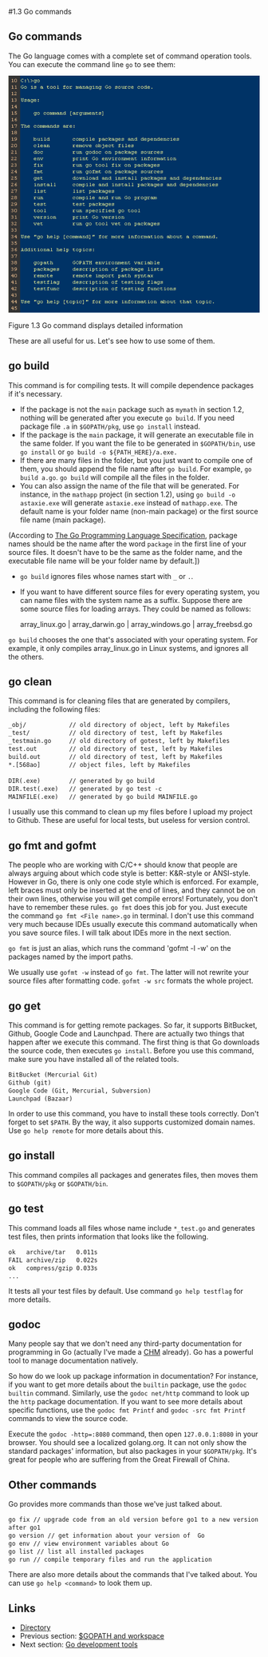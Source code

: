 #1.3 Go commands

## Go commands

The Go language comes with a complete set of command operation tools. You can execute the command line `go` to see them:

![](images/1.3.go.png?raw=true)

Figure 1.3 Go command displays detailed information

These are all useful for us. Let's see how to use some of them.

## go build

This command is for compiling tests. It will compile dependence packages if it's necessary.

- If the package is not the `main` package such as `mymath` in section 1.2, nothing will be generated after you execute `go build`. If you need package file `.a` in `$GOPATH/pkg`, use `go install` instead.
- If the package is the `main` package, it will generate an executable file in the same folder. If you want the file to be generated in `$GOPATH/bin`, use `go install` or `go build -o ${PATH_HERE}/a.exe.`
- If there are many files in the folder, but you just want to compile one of them, you should append the file name after `go build`. For example, `go build a.go`. `go build` will compile all the files in the folder.
- You can also assign the name of the file that will be generated. For instance, in the `mathapp` project (in section 1.2), using `go build -o astaxie.exe` will generate `astaxie.exe` instead of `mathapp.exe`. The default name is your folder name (non-main package) or the first source file name (main package).

(According to [The Go Programming Language Specification](https://golang.org/ref/spec), package names should be the name after the word `package` in the first line of your source files. It doesn't have to be the same as the folder name, and the executable file name will be your folder name by default.]) 

- `go build` ignores files whose names start with `_` or `.`.
- If you want to have different source files for every operating system, you can name files with the system name as a suffix. Suppose there are some source files for loading arrays. They could be named as follows:
	
	array_linux.go | array_darwin.go | array_windows.go | array_freebsd.go
	
`go build` chooses the one that's associated with your operating system. For example, it only compiles array_linux.go in Linux systems, and ignores all the others.

## go clean

This command is for cleaning files that are generated by compilers, including the following files: 
	
	_obj/            // old directory of object, left by Makefiles
	_test/           // old directory of test, left by Makefiles
	_testmain.go     // old directory of gotest, left by Makefiles
	test.out         // old directory of test, left by Makefiles
	build.out        // old directory of test, left by Makefiles
	*.[568ao]        // object files, left by Makefiles

	DIR(.exe)        // generated by go build
	DIR.test(.exe)   // generated by go test -c
	MAINFILE(.exe)   // generated by go build MAINFILE.go
	
I usually use this command to clean up my files before I upload my project to Github. These are useful for local tests, but useless for version control.

## go fmt and gofmt

The people who are working with C/C++ should know that people are always arguing about which code style is better: K&R-style or ANSI-style. However in Go, there is only one code style which is enforced. For example, left braces must only be inserted at the end of lines, and they cannot be on their own lines, otherwise you will get compile errors! Fortunately, you don't have to remember these rules. `go fmt` does this job for you. Just execute the command `go fmt <File name>.go` in terminal. I don't use this command very much because IDEs usually execute this command automatically when you save source files. I will talk about IDEs more in the next section.

`go fmt` is just an alias, which runs the command 'gofmt -l -w' on the packages named by the import paths.

We usually use `gofmt -w` instead of `go fmt`. The latter will not rewrite your source files after formatting code. `gofmt -w src` formats the whole project.

## go get

This command is for getting remote packages. So far, it supports BitBucket, Github, Google Code and Launchpad. There are actually two things that happen after we execute this command. The first thing is that Go downloads the source code, then executes `go install`. Before you use this command, make sure you have installed all of the related tools.

	BitBucket (Mercurial Git)
	Github (git)
	Google Code (Git, Mercurial, Subversion)
	Launchpad (Bazaar)
	
In order to use this command, you have to install these tools correctly. Don't forget to set `$PATH`. By the way, it also supports customized domain names. Use `go help remote` for more details about this.

## go install

This command compiles all packages and generates files, then moves them to `$GOPATH/pkg` or `$GOPATH/bin`.

## go test

This command loads all files whose name include `*_test.go` and generates test files, then prints information that looks like the following.

	ok   archive/tar   0.011s
	FAIL archive/zip   0.022s
	ok   compress/gzip 0.033s
	...
	
It tests all your test files by default. Use command `go help testflag` for more details.

## godoc

Many people say that we don't need any third-party documentation for programming in Go (actually I've made a [CHM](https://github.com/astaxie/godoc) already). Go has a powerful tool to manage documentation natively.

So how do we look up package information in documentation? For instance, if you want to get more details about the `builtin` package, use the `godoc builtin` command. Similarly, use the `godoc net/http` command to look up the `http` package documentation. If you want to see more details about specific functions, use the `godoc fmt Printf` and `godoc -src fmt Printf` commands to view the source code.

Execute the `godoc -http=:8080` command, then open `127.0.0.1:8080` in your browser. You should see a localized golang.org. It can not only show the standard packages' information, but also packages in your `$GOPATH/pkg`. It's great for people who are suffering from the Great Firewall of China.

## Other commands

Go provides more commands than those we've just talked about.

	go fix // upgrade code from an old version before go1 to a new version after go1
	go version // get information about your version of  Go
	go env // view environment variables about Go
	go list // list all installed packages
	go run // compile temporary files and run the application
	
There are also more details about the commands that I've talked about. You can use `go help <command>` to look them up.

## Links

- [Directory](preface.md)
- Previous section: [$GOPATH and workspace](01.2.md)
- Next section: [Go development tools](01.4.md)
